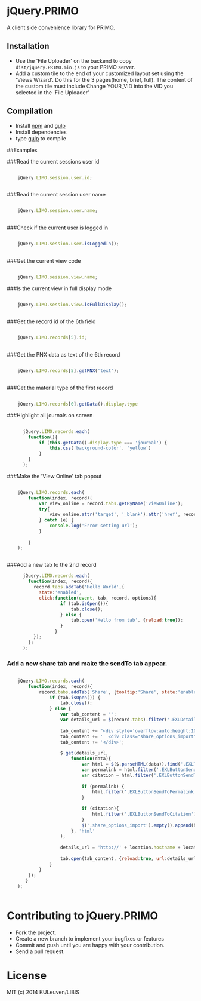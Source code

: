 jQuery.PRIMO
============

A client side convenience library for PRIMO.


Installation
------------
- Use the 'File Uploader' on the backend to copy `dist/jquery.PRIMO.min.js` to your PRIMO server.     
- Add a custom tile to the end of your customized layout set using the 'Views Wizard'. Do this for the 3 pages(home, brief, full).
  The content of the custom tile must include
    <script type='text/javascript' src='/primo_library/libweb/uploaded_files/YOUR_VID/jquery.PRIMO.min.js'></script>
  Change YOUR_VID into the VID you selected in the 'File Uploader'

Compilation
-----------
- Install [npm](http://nodejs.org/) and [gulp](http://gulpjs.com/)
- Install dependencies 
- type [gulp](http://gulpjs.com/) to compile




##Examples  
  
###Read the current sessions user id
```js

    jQuery.LIMO.session.user.id;
    
```

###Read the current session user name
```js

    jQuery.LIMO.session.user.name;
            
```

###Check if the current user is logged in
```js

    jQuery.LIMO.session.user.isLoggedIn();
    
```

###Get the current view code
```js

    jQuery.LIMO.session.view.name;

```

###Is the current view in full display mode
```js

    jQuery.LIMO.session.view.isFullDisplay();
    
```

###Get the record id of the 6th field
```js

    jQuery.LIMO.records[5].id;
    
```

###Get the PNX data as text of the 6th record
```js

    jQuery.LIMO.records[5].getPNX('text');
    
```

###Get the material type of the first record
```js

    jQuery.LIMO.records[0].getData().display.type

```

###Highlight all journals on screen
```js

      jQuery.LIMO.records.each(
        function(){ 
            if (this.getData().display.type === 'journal') {
                this.css('background-color', 'yellow')
            } 
        }
      ); 
```

###Make the 'View Online' tab popout
```js

    jQuery.LIMO.records.each(
        function(index, record){
            var view_online = record.tabs.getByName('viewOnline');
            try{
                view_online.attr('target', '_blank').attr('href', record.getIt1);                          
            } catch (e) {
                console.log('Error setting url');
            }
            
        }
    );
    

```

###Add a new tab to the 2nd record
```js
      jQuery.LIMO.records.each(
        function(index, record){
          record.tabs.addTab('Hello World',{
            state:'enabled', 
            click:function(event, tab, record, options){
                    if (tab.isOpen()){
                        tab.close();
                    } else {
                        tab.open('Hello from tab', {reload:true});
                    }
                  }	
          });          
        };
      );
```      
      
### Add a new share tab and make the sendTo tab appear.
```js

    jQuery.LIMO.records.each(
        function(index, record){
            record.tabs.addTab('Share', {tooltip:'Share', state:'enabled', click:function (event, tab, record, options) {
                if (tab.isOpen()) {
                    tab.close();
                } else {
                    var tab_content = "";
                    var details_url = $(record.tabs).filter('.EXLDetailsTab').find('a').attr('href');
    
                    tab_content += "<div style='overflow:auto;height:100%;padding:20px;'>"
                    tab_content += '  <div class="share_options_import"></div>';
                    tab_content += '</div>';
    
                    $.get(details_url,
                        function(data){
                            var html = $($.parseHTML(data)).find('.EXLTabHeaderButtonSendToList li');
                            var permalink = html.filter('.EXLButtonSendToPermalink').length == 0 ? false : true;
                            var citation = html.filter('.EXLButtonSendToCitation').length == 0 ? false : true;
    
                            if (permalink) {
                                html.filter('.EXLButtonSendToPermalink').find('a').attr('onclick', html.filter('.EXLButtonSendToPermalink').find('a').attr('onclick').replace(/-1/g, record.index));
                            }
    
                            if (citation){
                                html.filter('.EXLButtonSendToCitation').find('a').attr('onclick', html.filter('.EXLButtonSendToCitation').find('a').attr('onclick').replace(/-1/g, record.index));
                            }
                            $('.share_options_import').empty().append(html);
                        }, 'html'
                    );
    
                    details_url = 'http://' + location.hostname + location.pathname.substr(0, location.pathname.lastIndexOf('/')) + '/display.do?tabs=detailsTab&ct=display&fn=search&doc=' + record.id + "&recIds=" + record.id;
    
                    tab.open(tab_content, {reload:true, url:details_url});
                }
            }
        });
       }
    );
        
```      
      
      
      
      
      
# Contributing to jQuery.PRIMO
- Fork the project.
- Create a new branch to implement your bugfixes or features
- Commit and push until you are happy with your contribution.
- Send a pull request.
      
# License
MIT (c) 2014 KULeuven/LIBIS      
